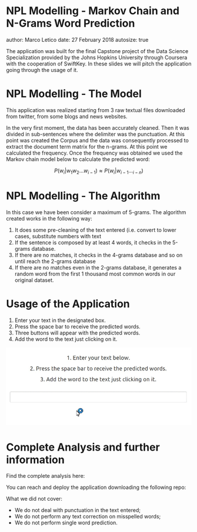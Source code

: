 NPL Modelling - Markov Chain and N-Grams Word Prediction
========================================================
author: Marco Letico
date: 27 February 2018
autosize: true

The application was built for the final Capstone project of the Data Science Specialization provided by the Johns Hopkins University through Coursera with the cooperation of SwiftKey. In these slides we will pitch the application going through the usage of it.
                                        
NPL Modelling - The Model
========================================================

This application was realized starting from 3 raw textual files downloaded from twitter, from some blogs and news websites.

In the very first moment, the data has been accurately cleaned. Then it was divided in sub-sentences where the delimiter was the punctuation. At this point was created the Corpus and the data was consequently processed to extract the document term matrix for the n-grams. At this point we calculated the frequency. Once the frequency was obtained we used the Markov chain model below to calculate the predicted word:

$$P(w_i|w_1 w_2 ... w_{i-1})\approx P(w_i|w_{i-1}... _{i-n})$$

NPL Modelling - The Algorithm
========================================================

In this case we have been consider a maximum of 5-grams. The algorithm created works in the following way:

1. It does some pre-cleaning of the text entered (i.e. convert to lower cases, substitute numbers with text
2. If the sentence is composed by at least 4 words, it checks in the 5-grams database.
3. If there are no matches, it checks in the 4-grams database and so on until reach the 2-grams database
4. If there are no matches even in the 2-grams database, it generates a random word from the first 1 thousand most common words in our original dataset.

Usage of the Application
========================================================

1. Enter your text in the designated box.
2. Press the space bar to receive the predicted words.
3. Three buttons will appear with the predicted words.
4. Add the word to the text just clicking on it.

![](AppUsage.gif)

Complete Analysis and further information
========================================================

Find the complete analysis here:

You can reach and deploy the application downloading the following repo:

What we did not cover:
- We do not deal with punctuation in the text entered;
- We do not perform any text correction on misspelled words;
- We do not perform single word prediction.
